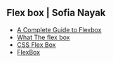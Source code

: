 ## Flex box | Sofia Nayak
* [A Complete Guide to Flexbox](https://css-tricks.com/snippets/css/a-guide-to-flexbox/)
* [What The flex box](https://flexbox.io/)
* [CSS Flex Box](https://www.w3schools.com/css/css3_flexbox.asp)
* [FlexBox](https://internetingishard.com/html-and-css/flexbox/)
